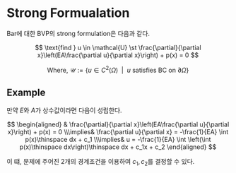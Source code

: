 # Strong Formualation
Bar에 대한 BVP의 strong formulation은 다음과 같다.

$$ \text{find } u \in \mathcal{U} \st \frac{\partial}{\partial x}\left(EA\frac{\partial u}{\partial x}\right) + p(x) = 0 $$

$$ \text{Where, } \mathcal U := \{ u \in C^2(\Omega) \enspace | \enspace u \text{ satisfies BC on } \partial\Omega \} $$

## Example
만약 $E$와 $A$가 상수값이라면 다음이 성립한다.

$$ \begin{aligned} & \frac{\partial}{\partial x}\left(EA\frac{\partial u}{\partial x}\right) + p(x) = 0 \\\implies& \frac{\partial u}{\partial x} = -\frac{1}{EA} \int p(x)\thinspace dx + c_1 \\\implies& u = -\frac{1}{EA} \int \left(\int p(x)\thinspace dx\right)\thinspace dx + c_1x + c_2 \end{aligned} $$

이 떄, 문제에 주어진 2개의 경계조건을 이용하여 $c_1,c_2$를 결정할 수 있다.